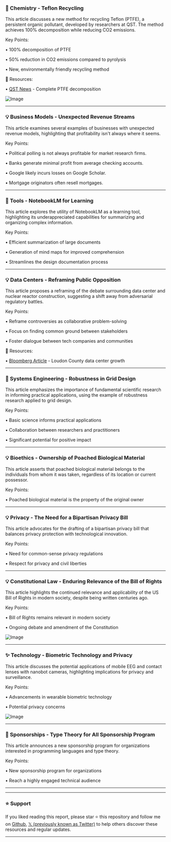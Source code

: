 ### 🤖 Chemistry - Teflon Recycling

This article discusses a new method for recycling Teflon (PTFE), a persistent organic pollutant, developed by researchers at QST.  The method achieves 100% decomposition while reducing CO2 emissions.

Key Points:

• 100% decomposition of PTFE

• 50% reduction in CO2 emissions compared to pyrolysis

•  New, environmentally friendly recycling method


🔗 Resources:

• [QST News](https://qst.go.jp/site/news/complete-decomposition.html) -  Complete PTFE decomposition

![Image](https://pbs.twimg.com/media/Gx6nSyWX0AADnoG?format=png&name=small)


---
### 💡 Business Models - Unexpected Revenue Streams

This article examines several examples of businesses with unexpected revenue models, highlighting that profitability isn't always where it seems.

Key Points:

• Political polling is not always profitable for market research firms.

• Banks generate minimal profit from average checking accounts.

• Google likely incurs losses on Google Scholar.

• Mortgage originators often resell mortgages.


---
### 🚀 Tools - NotebookLM for Learning

This article explores the utility of NotebookLM as a learning tool, highlighting its underappreciated capabilities for summarizing and organizing complex information.

Key Points:

•  Efficient summarization of large documents

•  Generation of mind maps for improved comprehension

• Streamlines the design documentation process


---
### 💡 Data Centers - Reframing Public Opposition

This article proposes a reframing of the debate surrounding data center and nuclear reactor construction, suggesting a shift away from adversarial regulatory battles.

Key Points:

•  Reframe controversies as collaborative problem-solving

•  Focus on finding common ground between stakeholders

•  Foster dialogue between tech companies and communities


🔗 Resources:

• [Bloomberg Article](https://bloomberg.com/news/features/2025-07-29/loudon-county-data-center-growth-strains-residents-seeking-ai-regulation) - Loudon County data center growth


---
### 🤖 Systems Engineering -  Robustness in Grid Design

This article emphasizes the importance of fundamental scientific research in informing practical applications, using the example of robustness research applied to grid design.

Key Points:

• Basic science informs practical applications

• Collaboration between researchers and practitioners

• Significant potential for positive impact


---
### 💡 Bioethics -  Ownership of Poached Biological Material

This article asserts that poached biological material belongs to the individuals from whom it was taken, regardless of its location or current possessor.

Key Points:

•  Poached biological material is the property of the original owner


---
### 💡 Privacy -  The Need for a Bipartisan Privacy Bill

This article advocates for the drafting of a bipartisan privacy bill that balances privacy protection with technological innovation.

Key Points:

•  Need for common-sense privacy regulations

•  Respect for privacy and civil liberties


---
### 💡  Constitutional Law - Enduring Relevance of the Bill of Rights

This article highlights the continued relevance and applicability of the US Bill of Rights in modern society, despite being written centuries ago.

Key Points:

•  Bill of Rights remains relevant in modern society

•  Ongoing debate and amendment of the Constitution


![Image](https://pbs.twimg.com/media/F_Ufno5bIAAGvVQ?format=jpg&name=small)

---
### ✨ Technology -  Biometric Technology and Privacy

This article discusses the potential applications of mobile EEG and contact lenses with nanobot cameras, highlighting implications for privacy and surveillance.

Key Points:

•  Advancements in wearable biometric technology

•  Potential privacy concerns


![Image](https://pbs.twimg.com/media/Gx2B1g4bsAEdC6E?format=jpg&name=small)

---
### 🚀 Sponsorships - Type Theory for All Sponsorship Program

This article announces a new sponsorship program for organizations interested in programming languages and type theory.

Key Points:

• New sponsorship program for organizations

• Reach a highly engaged technical audience


---


---

### ⭐️ Support

If you liked reading this report, please star ⭐️ this repository and follow me on [Github](https://github.com/Drix10), [𝕏 (previously known as Twitter)](https://x.com/DRIX_10_) to help others discover these resources and regular updates.

---